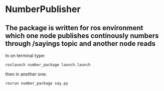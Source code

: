 # NumberPublisher
The package is written for ros environment which one node publishes continously numbers through /sayings topic and another node reads
---
In on terminal type:
```
roslaunch number_package launch.launch 
```
then in another one:
```
rosrun number_package say.py 
```
